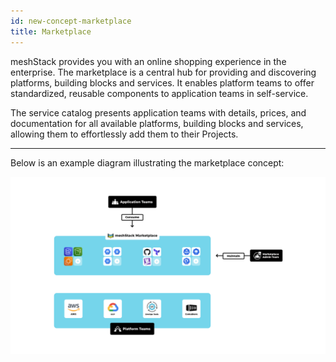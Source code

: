 ```yaml
---
id: new-concept-marketplace
title: Marketplace
---
```


meshStack provides you with an online shopping experience in the enterprise. The marketplace is a central hub for providing and discovering platforms, building blocks and services. It enables platform teams to offer standardized, reusable components to application teams in self-service.

The service catalog presents application teams with details, prices, and documentation for all available platforms, building blocks and services, allowing them to effortlessly add them to their Projects.

---

Below is an example diagram illustrating the marketplace concept:

![Marketplace Concept Diagram](./assets/new_concept/concept_marketplace.png)

<!--
## Related Resources
- [Building Block Concept](./new-concept-buildingblock.md)
- [How to Manage a Building Block Definition](./new-guide-how-to-manage-a-building-block-definition.md)
- [meshStack Hub](./new-concept-meshstack-hub.md)
- [meshStack Marketplace Documentation](../marketplace.index.md)
-->
